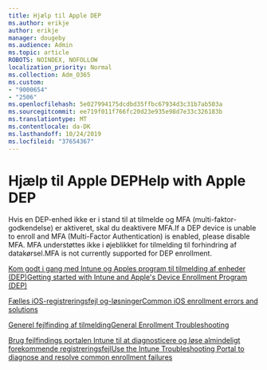 ```yaml
---
title: Hjælp til Apple DEP
ms.author: erikje
author: erikje
manager: dougeby
ms.audience: Admin
ms.topic: article
ROBOTS: NOINDEX, NOFOLLOW
localization_priority: Normal
ms.collection: Adm_O365
ms.custom:
- "9000654"
- "2506"
ms.openlocfilehash: 5e027994175dcdbd35ffbc67934d3c31b7ab503a
ms.sourcegitcommit: ee719f011f766fc20d23e935e98d7e33c326183b
ms.translationtype: MT
ms.contentlocale: da-DK
ms.lasthandoff: 10/24/2019
ms.locfileid: "37654367"
---
```

# <a name="help-with-apple-dep"></a><span data-ttu-id="7f5ed-102">Hjælp til Apple DEP</span><span class="sxs-lookup"><span data-stu-id="7f5ed-102">Help with Apple DEP</span></span>

<span data-ttu-id="7f5ed-103">Hvis en DEP-enhed ikke er i stand til at tilmelde og MFA (multi-faktor-godkendelse) er aktiveret, skal du deaktivere MFA.</span><span class="sxs-lookup"><span data-stu-id="7f5ed-103">If a DEP device is unable to enroll and MFA (Multi-Factor Authentication) is enabled, please disable MFA.</span></span> <span data-ttu-id="7f5ed-104">MFA understøttes ikke i øjeblikket for tilmelding til forhindring af datakørsel.</span><span class="sxs-lookup"><span data-stu-id="7f5ed-104">MFA is not currently supported for DEP enrollment.</span></span>

[<span data-ttu-id="7f5ed-105">Kom godt i gang med Intune og Apples program til tilmelding af enheder (DEP)</span><span class="sxs-lookup"><span data-stu-id="7f5ed-105">Getting started with Intune and Apple's Device Enrollment Program (DEP)</span></span>](https://docs.microsoft.com/intune/enrollment/device-enrollment-program-enroll-ios)

[<span data-ttu-id="7f5ed-106">Fælles iOS-registreringsfejl og-løsninger</span><span class="sxs-lookup"><span data-stu-id="7f5ed-106">Common iOS enrollment errors and solutions</span></span>](https://docs.microsoft.com/intune/enrollment/troubleshoot-ios-enrollment-errors)

[<span data-ttu-id="7f5ed-107">Generel fejlfinding af tilmelding</span><span class="sxs-lookup"><span data-stu-id="7f5ed-107">General Enrollment Troubleshooting</span></span>](https://docs.microsoft.com/intune/enrollment/troubleshoot-device-enrollment-in-intune)

[<span data-ttu-id="7f5ed-108">Brug fejlfindings portalen Intune til at diagnosticere og løse almindeligt forekommende registreringsfejl</span><span class="sxs-lookup"><span data-stu-id="7f5ed-108">Use the Intune Troubleshooting Portal to diagnose and resolve common enrollment failures</span></span>](https://docs.microsoft.com/intune/fundamentals/help-desk-operators)


